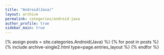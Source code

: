 ```yaml
---
title: "Android(Java)"
layout: archive
permalink: categories/android-java
author_profile: true
sidebar_main: true
---
```



{% assign posts = site.categories.Android(Java) %}
{% for post in posts %} {% include archive-single2.html type=page.entries_layout %} {% endfor %}